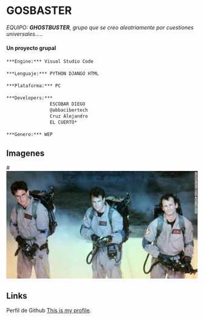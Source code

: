 # GOSBASTER
_EQUIPO: **GHOSTBUSTER**, grupo que se creo aleatriamente por cuestiones universales....._
#### Un proyecto grupal
```
***Engine:*** Visual Studio Code

***Lenguaje:*** PYTHON DJANGO HTML

***Plataforma:*** PC

***Developers:*** 
                ESCOBAR DIEGO
                @abbacibertech
                Cruz Alejandro
                EL CUERTO*

***Genero:*** WEP
```

## Imagenes

#![This is a alt text.](/GHOSTBUSTER.png "This is a sample image.")


## Links

Perfil de Github [This is my profile](https://github.com/escobardie/blog_tecno_com_3).
